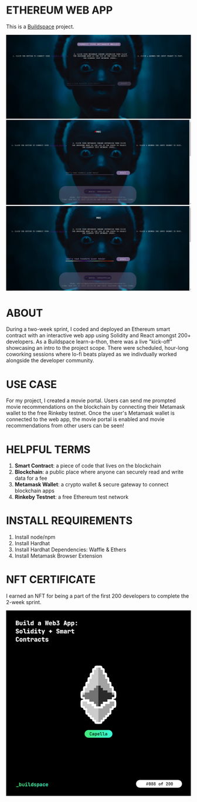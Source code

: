 # ETHEREUM WEB APP

This is a [Buildspace](https://buildspace.so/) project.

![Movie App](ethereum_app.png)
![Movie App](ethereum_app_2.png)
![Movie App](ethereum_app_3.png)


# ABOUT

During a two-week sprint, I coded and deployed an Ethereum smart contract with an interactive web app using Solidity and React amongst 200+ developers.
As a Buildspace learn-a-thon, there was a live "kick-off" showcasing an intro to the project scope. There were scheduled, hour-long coworking sessions
where lo-fi beats played as we indivdually worked alongside the developer community.

# USE CASE

For my project, I created a movie portal. Users can send me prompted movie recommendations on the blockchain by connecting their Metamask wallet to 
the free Rinkeby testnet. Once the user's Metamask wallet is connected to the web app, the movie portal is enabled and movie recommendations from
other users can be seen!

# HELPFUL TERMS
1. __Smart Contract__: a piece of code that lives on the blockchain
2. __Blockchain__: a public place where anyone can securely read and write data for a fee
3. __Metamask Wallet__: a crypto wallet & secure gateway to connect blockchain apps
4. __Rinkeby Testnet__: a free Ethereum test network

# INSTALL REQUIREMENTS

1. Install node/npm
2. Install Hardhat
3. Install Hardhat Dependencies: Waffle & Ethers
4. Install Metamask Browser Extension

# NFT CERTIFICATE

I earned an NFT for being a part of the first 200 developers to complete the 2-week sprint.

![Movie App](SolidityNFT.png)
